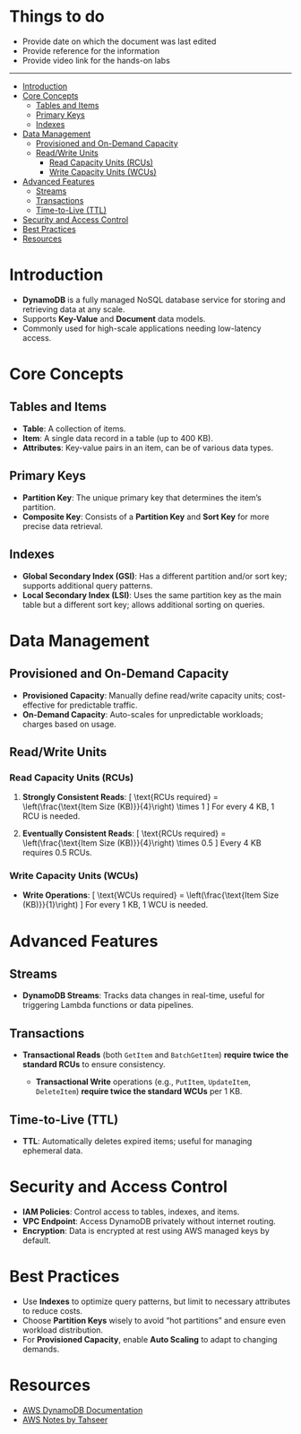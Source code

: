 <h1> Things to do </h1>

- Provide date on which the document was last edited
- Provide reference for the information
- Provide video link for the hands-on labs
---

- [Introduction](#introduction)
- [Core Concepts](#core-concepts)
  - [Tables and Items](#tables-and-items)
  - [Primary Keys](#primary-keys)
  - [Indexes](#indexes)
- [Data Management](#data-management)
  - [Provisioned and On-Demand Capacity](#provisioned-and-on-demand-capacity)
  - [Read/Write Units](#readwrite-units)
    - [Read Capacity Units (RCUs)](#read-capacity-units-rcus)
    - [Write Capacity Units (WCUs)](#write-capacity-units-wcus)
- [Advanced Features](#advanced-features)
  - [Streams](#streams)
  - [Transactions](#transactions)
  - [Time-to-Live (TTL)](#time-to-live-ttl)
- [Security and Access Control](#security-and-access-control)
- [Best Practices](#best-practices)
- [Resources](#resources)

# Introduction
- **DynamoDB** is a fully managed NoSQL database service for storing and retrieving data at any scale.
- Supports **Key-Value** and **Document** data models.
- Commonly used for high-scale applications needing low-latency access.

# Core Concepts
## Tables and Items
- **Table**: A collection of items.
- **Item**: A single data record in a table (up to 400 KB).
- **Attributes**: Key-value pairs in an item, can be of various data types.

## Primary Keys
- **Partition Key**: The unique primary key that determines the item’s partition.
- **Composite Key**: Consists of a **Partition Key** and **Sort Key** for more precise data retrieval.

## Indexes
- **Global Secondary Index (GSI)**: Has a different partition and/or sort key; supports additional query patterns.
- **Local Secondary Index (LSI)**: Uses the same partition key as the main table but a different sort key; allows additional sorting on queries.

# Data Management
## Provisioned and On-Demand Capacity
- **Provisioned Capacity**: Manually define read/write capacity units; cost-effective for predictable traffic.
- **On-Demand Capacity**: Auto-scales for unpredictable workloads; charges based on usage.

## Read/Write Units
### Read Capacity Units (RCUs)
1. **Strongly Consistent Reads**: 
   \[
   \text{RCUs required} = \left(\frac{\text{Item Size (KB)}}{4}\right) \times 1
   \]
   For every 4 KB, 1 RCU is needed.

2. **Eventually Consistent Reads**: 
   \[
   \text{RCUs required} = \left(\frac{\text{Item Size (KB)}}{4}\right) \times 0.5
   \]
   Every 4 KB requires 0.5 RCUs.

### Write Capacity Units (WCUs)
- **Write Operations**: 
  \[
  \text{WCUs required} = \left(\frac{\text{Item Size (KB)}}{1}\right)
  \]
  For every 1 KB, 1 WCU is needed.

# Advanced Features
## Streams
- **DynamoDB Streams**: Tracks data changes in real-time, useful for triggering Lambda functions or data pipelines.

## Transactions
- **Transactional Reads** (both `GetItem` and `BatchGetItem`) **require twice the standard RCUs** to ensure consistency.

  - **Transactional Write** operations (e.g., `PutItem`, `UpdateItem`, `DeleteItem`) **require twice the standard WCUs** per 1 KB.

## Time-to-Live (TTL)
- **TTL**: Automatically deletes expired items; useful for managing ephemeral data.

# Security and Access Control
- **IAM Policies**: Control access to tables, indexes, and items.
- **VPC Endpoint**: Access DynamoDB privately without internet routing.
- **Encryption**: Data is encrypted at rest using AWS managed keys by default.

# Best Practices
- Use **Indexes** to optimize query patterns, but limit to necessary attributes to reduce costs.
- Choose **Partition Keys** wisely to avoid “hot partitions” and ensure even workload distribution.
- For **Provisioned Capacity**, enable **Auto Scaling** to adapt to changing demands.

# Resources
- [AWS DynamoDB Documentation](https://docs.aws.amazon.com/dynamodb/index.html)
- [AWS Notes by Tahseer](https://arkalim.notion.site/Notes-143374c83daa4d4991b07400056a2aa9)